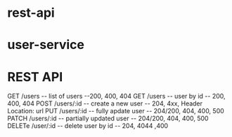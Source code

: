 # rest-api

# user-service

# REST API   

GET /users -- list of users --200, 400, 404
GET /users -- user by id -- 200, 400, 404
POST /users/:id -- create a new user -- 204, 4xx, Header Location: url
PUT /users/:id -- fully apdate user -- 204/200, 404, 400, 500
PATCH /users/:id -- partially updated user -- 204/200, 404, 400, 500
DELETe /user/:id -- delete user by id -- 204, 4044 ,400